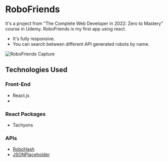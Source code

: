# RoboFriends
It's a project from "The Complete Web Developer in 2022: Zero to Mastery" course in Udemy. 
RoboFriends is my first app using react. 
- It's fully responsive.
- You can search between different API generated robots by name.

![RoboFriends Capture](https://i.imgur.com/jmKGp6c.jpg)

## Technologies Used

### Front-End
 - React.js
 - 
### React Packages
- Tachyons

### APIs
- [RoboHash](https://robohash.org/)
- [JSONPlaceholder](https://jsonplaceholder.typicode.com/)
